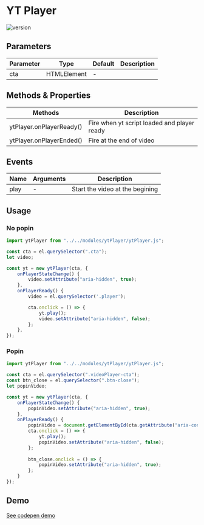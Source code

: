 
# YT Player

![version](https://img.shields.io/github/manifest-json/v/Natjo/ytPlayer)  

  
## Parameters
| Parameter | Type | Default | Description |
| ------ | ------ | ------ | ------ |
| cta | HTMLElement | - |  |


## Methods & Properties
| Methods | Description |
| ------ | ------ |
| ytPlayer.onPlayerReady() | Fire when yt script loaded and player ready |
| ytPlayer.onPlayerEnded() | Fire at the end of video |

## Events
| Name | Arguments | Description |
| ------ | ------ | ------ |
| play | - | Start the video at the begining |


## Usage
### No popin

```javascript
import ytPlayer from "../../modules/ytPlayer/ytPlayer.js";

const cta = el.querySelector(".cta");
let video;

const yt = new ytPlayer(cta, {
    onPlayerStateChange() {
        video.setAttribute("aria-hidden", true);
    },
    onPlayerReady() {
        video = el.querySelector('.player');

        cta.onclick = () => {
            yt.play();
            video.setAttribute("aria-hidden", false);
        };
    },
});
```
### Popin

```javascript
import ytPlayer from "../../modules/ytPlayer/ytPlayer.js";

const cta = el.querySelector(".videoPlayer-cta");
const btn_close = el.querySelector(".btn-close");
let popinVideo;

const yt = new ytPlayer(cta, {
    onPlayerStateChange() {
        popinVideo.setAttribute("aria-hidden", true);
    },
    onPlayerReady() {
        popinVideo = document.getElementById(cta.getAttribute("aria-controls"));
        cta.onclick = () => {
            yt.play();
            popinVideo.setAttribute("aria-hidden", false);
        };
            
        btn_close.onclick = () => {
            popinVideo.setAttribute("aria-hidden", true);
        };
    }
});
```


## Demo
[See codepen demo](https://codepen.io/natjo/pen/NmMzNd?editors=0011)


